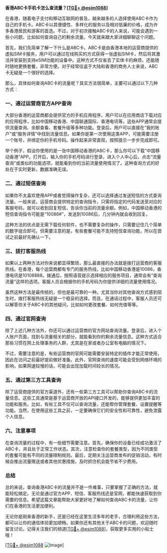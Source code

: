 **香港ABC卡手机卡怎么查流量？[[TG💪+ @esim1088](https://t.me/s/esim1088)]**

在香港，随着电子支付和移动互联网的普及，越来越多的人选择使用ABC卡作为自己的手机卡。ABC卡以其便捷性、多样化的服务以及相对低廉的价格，成为许多香港居民和游客的首选。不过，对于初次接触ABC卡的人来说，可能会遇到一些小问题，比如如何查询自己的剩余流量。今天就来跟大家详细聊聊这个问题。

首先，我们先简单了解一下什么是ABC卡。ABC卡是由香港本地的运营商提供的虚拟SIM卡服务，用户可以通过在线购买的方式获得一张虚拟SIM卡，然后将其激活并安装到支持eSIM功能的设备中。这种方式不仅省去了实体卡的麻烦，还能随时随地更换套餐，非常方便。对于经常往返于大陆和香港的商务人士来说，ABC卡无疑是一个很好的选择。

那么，具体如何查询ABC卡的流量呢？其实方法很简单，主要可以通过以下几种方式：

### 一、通过运营商官方APP查询

大部分香港的运营商都会提供官方的手机应用程序，用户可以在应用商店下载对应的应用程序，比如中国移动香港、中国联通国际、香港电讯等。这些APP通常会提供流量查询、余额查看、套餐升级等多种功能。登录后，用户可以直接在“我的账户”或“服务详情”中找到流量信息。如果你是第一次使用这类APP，可能需要注册一个账号，并绑定你的手机号码。操作起来非常直观，按照提示一步步完成即可。

举个例子，假设你使用的是一张中国移动香港的ABC卡，那么你可以下载“中国移动香港”APP。打开后，输入你的手机号码进行登录，进入个人中心后，点击“流量查询”或类似的功能选项，就能看到你的当前流量使用情况了。这种查询方式的好处在于实时更新，数据准确无误。

### 二、通过短信查询

如果你不太喜欢使用APP或者觉得操作复杂，还可以选择通过发送短信的方式查询流量。一般来说，运营商会提供特定的查询指令，只需将指定的代码发送至对应的客服号码，就可以收到回复短信，告诉你当前的流量余额。例如，中国移动香港的短信查询指令可能是“10086#”，发送到10086后，几分钟内就会收到回复。

这种方法的优点是无需下载任何软件，也不需要复杂的操作，只需要记住几个简单的数字组合即可。但需要注意的是，有些套餐可能不支持短信查询功能，所以在尝试之前最好先确认一下。

### 三、拨打客服热线

如果以上两种方法对你来说都显得繁琐，那么最直接的办法就是拨打运营商的客服热线。在香港，每个运营商都有专门的服务热线，比如中国移动香港是10086，香港电讯是10108888。拨通后，按照语音提示选择相应的服务项目，通常会有“查询流量”这样的选项。客服人员会根据你的手机号码为你提供详细的流量使用情况。

虽然这种方法是最传统的，但也是最可靠的一种。尤其当你对其他查询方式感到陌生时，拨打客服热线无疑是一个稳妥的选择。而且，在通话过程中，客服人员还可以解答你关于ABC卡的其他疑问，比如如何更改套餐、如何充值等等。

### 四、通过官网查询

除了上述几种方法外，你还可以通过运营商的官方网站查询流量。登录后，进入个人账户页面，找到与流量相关的部分，就能看到你的剩余流量信息。这种方式适合那些习惯在网上处理事务的人群，尤其是在家或者办公室有电脑的情况下。

不过，需要注意的是，有些运营商的官网可能需要安装特定的插件才能正常使用，因此在访问之前最好提前做好准备。此外，官网查询的速度可能会受到网络环境的影响，如果网速较慢的话，可能会出现加载时间较长的情况。

### 五、通过第三方工具查询

除了运营商提供的官方渠道外，还有一些第三方工具可以帮助你查询ABC卡的流量信息。这些工具通常是基于运营商开放的API接口开发的，能够提供更加丰富的功能和服务。比如，有些工具不仅可以查询流量，还能帮你管理套餐、设置提醒等功能。当然，在使用这些工具之前，一定要确保它们的安全性和可靠性，避免泄露个人信息。

### 六、注意事项

在查询流量的过程中，有一些细节需要注意。首先，确保你的设备已经成功激活了ABC卡，并且处于正常工作状态。其次，注意检查你的套餐类型，因为不同类型的套餐可能有不同的流量限制规则。最后，定期关注运营商发布的促销活动，有时候会推出流量赠送或者其他优惠措施，及时抓住机会能节省不少费用。

### 总结

总的来说，查询香港ABC卡的流量并不是一件难事，只要掌握了正确的方法，就能轻松搞定。无论是通过官方APP、短信、客服热线还是官网，都能快速获取到你需要的信息。希望这篇文章能帮助大家更好地了解如何查询ABC卡的流量，让你们在香港的生活更加便利。

无论你是刚来香港的新手，还是已经在这里生活多年的老手，合理利用这些方法，都可以让你的通信体验更加顺畅。如果你还有其他关于ABC卡的问题，欢迎随时留言讨论。记得关注我们的频道[[TG💪+ @esim1088](https://t.me/s/esim1088)]，获取更多实用的小贴士哦！

[[TG💪+ @esim1088](https://t.me/s/esim1088) ![Image](https://i.postimg.cc/4NQfJmqS/Snipaste-2025-05-13-00-14-12.png)]